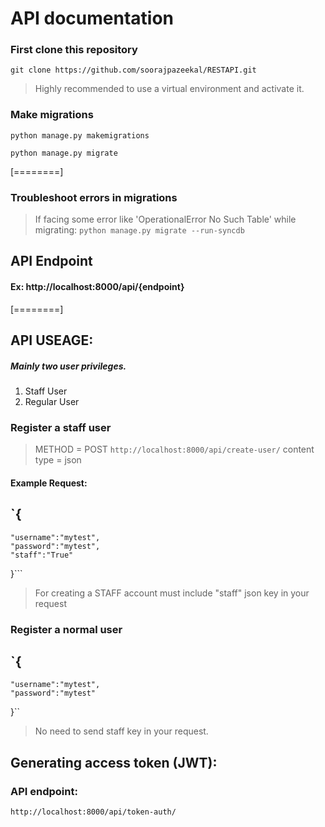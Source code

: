 # API documentation
### First clone this repository
`git clone https://github.com/soorajpazeekal/RESTAPI.git`
> Highly recommended to use a virtual environment and activate it.

### Make migrations
`python manage.py makemigrations`

`python manage.py migrate`

[========]

### Troubleshoot errors in migrations
> If facing some error like  'OperationalError No Such Table' while migrating:
`python manage.py migrate --run-syncdb`

## API Endpoint
#### Ex: http://localhost:8000/api/{endpoint}

[========]

## API USEAGE:

##### Mainly two user privileges.
1. Staff User 
2. Regular User

### Register a staff user
> METHOD = POST
`http://localhost:8000/api/create-user/`
>content type = json
#### Example Request:
## `{
	"username":"mytest",
	"password":"mytest",
	"staff":"True"
}```
> For creating a STAFF account must include "staff" json key in your request

### Register a normal user
## `{
	"username":"mytest",
	"password":"mytest"
}``
> No need to send staff key in your request.

## Generating access token (JWT):
### API endpoint: 
`http://localhost:8000/api/token-auth/`





